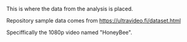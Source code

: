 This is where the data from the analysis is placed.

Repository sample data comes from https://ultravideo.fi/dataset.html

Speciffically the 1080p video named "HoneyBee".
